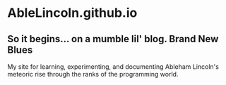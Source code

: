 AbleLincoln.github.io
=====================
So it begins... on a mumble lil' blog.
Brand New Blues
---------------
My site for learning, experimenting, and documenting Ableham Lincoln's meteoric rise through the ranks of the programming world.